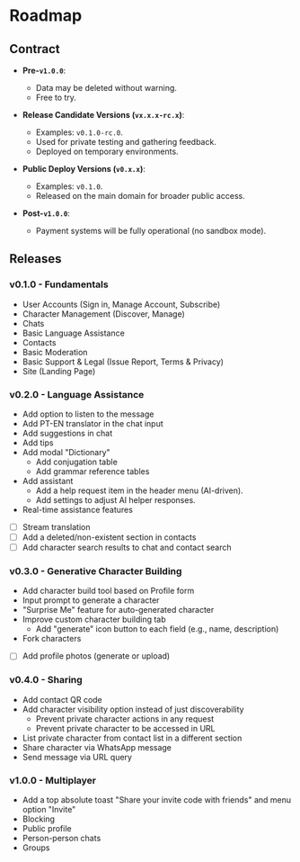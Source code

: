 # Roadmap

## Contract

- **Pre-`v1.0.0`**:
  - Data may be deleted without warning.
  - Free to try.

- **Release Candidate Versions (`vx.x.x-rc.x`)**:
  - Examples: `v0.1.0-rc.0`.
  - Used for private testing and gathering feedback.
  - Deployed on temporary environments.

- **Public Deploy Versions (`v0.x.x`)**:
  - Examples: `v0.1.0`.
  - Released on the main domain for broader public access.

- **Post-`v1.0.0`**:
  - Payment systems will be fully operational (no sandbox mode).

## Releases

### v0.1.0 - Fundamentals

- User Accounts (Sign in, Manage Account, Subscribe)
- Character Management (Discover, Manage)
- Chats
- Basic Language Assistance
- Contacts
- Basic Moderation
- Basic Support & Legal (Issue Report, Terms & Privacy)
- Site (Landing Page)

### v0.2.0 - Language Assistance

- Add option to listen to the message
- Add PT-EN translator in the chat input
- Add suggestions in chat
- Add tips
- Add modal "Dictionary"
  - Add conjugation table
  - Add grammar reference tables
- Add assistant
  - Add a help request item in the header menu (AI-driven).
  - Add settings to adjust AI helper responses.
- Real-time assistance features

- [ ] Stream translation
- [ ] Add a deleted/non-existent section in contacts
- [ ] Add character search results to chat and contact search

### v0.3.0 - Generative Character Building

- Add character build tool based on Profile form
- Input prompt to generate a character
- "Surprise Me" feature for auto-generated character
- Improve custom character building tab
  - Add "generate" icon button to each field (e.g., name, description)
- Fork characters
- [ ] Add profile photos (generate or upload)

### v0.4.0 - Sharing

- Add contact QR code
- Add character visibility option instead of just discoverability
  - Prevent private character actions in any request
  - Prevent private character to be accessed in URL
- List private character from contact list in a different section
- Share character via WhatsApp message
- Send message via URL query

### v1.0.0 - Multiplayer

- Add a top absolute toast "Share your invite code with friends" and menu option "Invite"
- Blocking
- Public profile
- Person-person chats
- Groups
